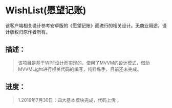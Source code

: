 # WishList(愿望记账)
该客户端相关设计参考安卓版的《愿望记账》而进行的相关设计。无商业用途，设计版权归原作者所有。

## 描述：
> 该项目是基于WPF设计而实现的，使用了MVVM的设计模式，借助MVVMLight进行相关代码的编写，纯粹练手，目前还未完成。

## 进度：
> 1.2016年7月30日：四大基本模块完成，代码上传；

